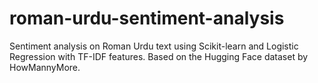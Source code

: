 # roman-urdu-sentiment-analysis
Sentiment analysis on Roman Urdu text using Scikit-learn and Logistic Regression with TF-IDF features. Based on the Hugging Face dataset by HowMannyMore.
